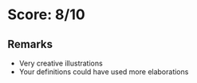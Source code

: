 # Score: 8/10

## Remarks
 - Very creative illustrations 
 - Your definitions could have used more elaborations
 
